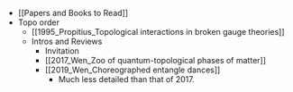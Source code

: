 - [[Papers and Books to Read]]
- Topo order
	- [[1995_Propitius_Topological interactions in broken gauge theories]]
	- Intros and Reviews
		- Invitation
		- [[2017_Wen_Zoo of quantum-topological phases of matter]]
		- [[2019_Wen_Choreographed entangle dances]]
			- Much less detailed than that of 2017.
